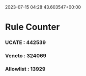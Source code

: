 2023-07-15 04:28:43.603547+00:00
# Rule Counter 
 ### UCATE : 442539

 ### Veneto : 324069

 ### Allowlist : 13929